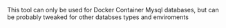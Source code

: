 This tool can only be used for Docker Container Mysql databases,
but can be probably tweaked for other databses types and enviroments